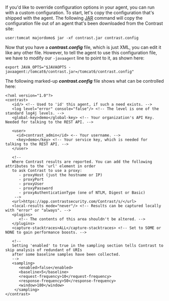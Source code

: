 <!--
title: "Overriding Configuration Options With The Java Agent"
description: "Overriding Java agent configuration"
tags: "installation java agent configuration override"
-->

If you'd like to override configuration options in your agent, you can run with a custom configuration. To start, let's copy the configuration that's shipped with the agent. The following [JAR](http://docs.oracle.com/javase/7/docs/technotes/tools/windows/jar.html) command will copy the configuration file out of an agent that's been downloaded from the Contrast site:

```user:tomcat majordomo$ jar -xf contrast.jar contrast.config```

Now that you have a ***contrast.config*** file, which is just XML, you can edit it like any other file. However, to tell the agent to use this configuration file, we have to modify our ```-javaagent``` line to point to it, as shown here:

```export JAVA_OPTS="$JAVAOPTS -javaagent:/tomcat6/contrast.jar=/tomcat6/contrast.config"```

The following marked-up ***contrast.config*** file shows what can be controlled here:

```
<?xml version="1.0"?>
<contrast>
   <id/> <!-- Used to 'id' this agent, if such a need exists. -->
   <log level="error" console="false"/> <!-- The level is one of the standard log4j levels. -->
   <global-key>demo</global-key> <!-- Your organization's API Key. Needed for talking to the REST API. -->

   <user>
     <id>contrast_admin</id> <-- Your username. -->
     <key>demo</key> <!-- Your service key, which is needed for talking to the REST API. -->
   </user>

   <!-- 
   Where Contrast results are reported. You can add the following attributes to the 'url' element in order
   to ask Contrast to use a proxy:
      - proxyHost (just the hostname or IP)
      - proxyPort
      - proxyUser
      - proxyPassword
      - proxyAuthenticationType (one of NTLM, Digest or Basic)
    --> 
   <url>https://app.contrastsecurity.com/Contrast/s/</url>
   <local-results mode="never"/> <!-- Results can be captured locally with "error" or "always". -->
   <plugins>
      <!-- The contents of this area shouldn't be altered. -->
   </plugins>
   <capture-stacktraces>ALL</capture-stacktraces> <!-- Set to SOME or NONE to gain performance boosts. -->

   <!--
   Setting 'enabled' to true in the sampling section tells Contrast to skip analysis of redundant of URIs
   after some baseline samples have been collected.
   -->
   <sampling>
      <enabled>false</enabled>
      <baseline>5</baseline>
      <request-frequency>10</request-frequency>
      <response-frequency>50</response-frequency>
      <window>180</window>
    </sampling>
</contrast>
```
